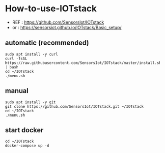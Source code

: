 # How-to-use-IOTstack

- REF : https://github.com/SensorsIot/IOTstack
- or  : https://sensorsiot.github.io/IOTstack/Basic_setup/

## automatic (recommended)
```
sudo apt install -y curl
curl -fsSL https://raw.githubusercontent.com/SensorsIot/IOTstack/master/install.sh | bash
cd ~/IOTstack
./menu.sh
```

## manual
```
sudo apt install -y git
git clone https://github.com/SensorsIot/IOTstack.git ~/IOTstack
cd ~/IOTstack
./menu.sh
```

## start docker
```
cd ~/IOTstack
docker-compose up -d
```
